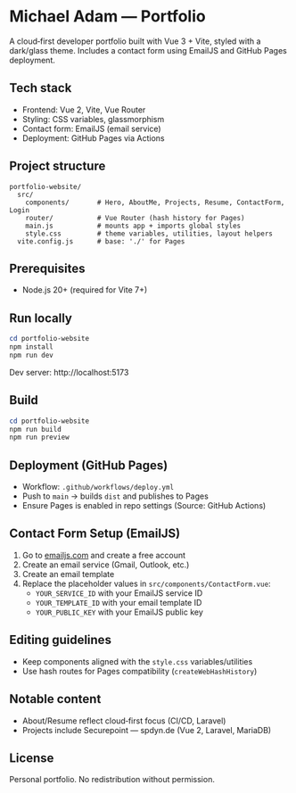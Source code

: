 # Michael Adam — Portfolio

A cloud‑first developer portfolio built with Vue 3 + Vite, styled with a dark/glass theme. Includes a contact form using EmailJS and GitHub Pages deployment.

## Tech stack
- Frontend: Vue 2, Vite, Vue Router
- Styling: CSS variables, glassmorphism
- Contact form: EmailJS (email service)
- Deployment: GitHub Pages via Actions

## Project structure
```
portfolio-website/
  src/
    components/       # Hero, AboutMe, Projects, Resume, ContactForm, Login
    router/           # Vue Router (hash history for Pages)
    main.js           # mounts app + imports global styles
    style.css         # theme variables, utilities, layout helpers
  vite.config.js      # base: './' for Pages
```

## Prerequisites
- Node.js 20+ (required for Vite 7+)

## Run locally
```powershell
cd portfolio-website
npm install
npm run dev
```
Dev server: http://localhost:5173

## Build
```powershell
cd portfolio-website
npm run build
npm run preview
```

## Deployment (GitHub Pages)
- Workflow: `.github/workflows/deploy.yml`
- Push to `main` → builds `dist` and publishes to Pages
- Ensure Pages is enabled in repo settings (Source: GitHub Actions)


## Contact Form Setup (EmailJS)
1. Go to [emailjs.com](https://emailjs.com) and create a free account
2. Create an email service (Gmail, Outlook, etc.)
3. Create an email template
4. Replace the placeholder values in `src/components/ContactForm.vue`:
   - `YOUR_SERVICE_ID` with your EmailJS service ID
   - `YOUR_TEMPLATE_ID` with your email template ID
   - `YOUR_PUBLIC_KEY` with your EmailJS public key


## Editing guidelines
- Keep components aligned with the `style.css` variables/utilities
- Use hash routes for Pages compatibility (`createWebHashHistory`)

## Notable content
- About/Resume reflect cloud‑first focus (CI/CD, Laravel)
- Projects include Securepoint — spdyn.de (Vue 2, Laravel, MariaDB)

## License
Personal portfolio. No redistribution without permission.

